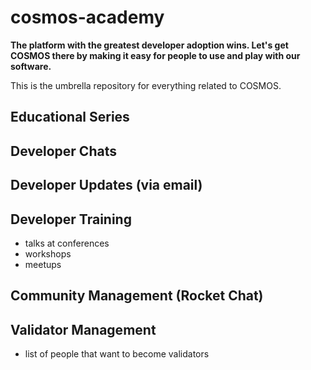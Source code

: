 # cosmos-academy

**The platform with the greatest developer adoption wins. Let's get COSMOS there by making it easy for people to use and play with our software.**

This is the umbrella repository for everything related to COSMOS.

## Educational Series

## Developer Chats

## Developer Updates (via email)

## Developer Training
- talks at conferences
- workshops
- meetups

## Community Management (Rocket Chat)

## Validator Management
- list of people that want to become validators
